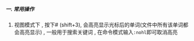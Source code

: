 ##### 一. 常用操作
1. 视图模式下 , 按下# (shift+3), 会高亮显示光标后的单词(文件中所有该单词都会高亮显示) , 一般用于搜索关键词 , 在命令模式输入`:nohl`即可取消高亮
